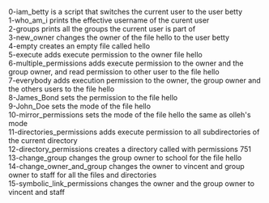 0-iam_betty is a script that switches the current user to the user betty <br/>
1-who_am_i prints the effective username of the curent user <br/>
2-groups prints all the groups the current user is part of <br/>
3-new_owner changes the owner of the file hello to the user betty <br/>
4-empty creates an empty file called hello <br/>
5-execute adds execute permission to the owner file hello <br/>
6-multiple_permissions adds execute permission to the owner and the group owner, and read permission to other user to 
the file hello <br/>
7-everybody adds execution permission to the owner, the group owner and the others users to the file hello <br/>
8-James_Bond sets the permission to the file hello <br/>
9-John_Doe sets the mode of the file hello <br/>
10-mirror_permissions sets the mode of the file hello the same as olleh's mode <br/>
11-directories_permissions adds execute permission to all subdirectories of the current directory <br/>
12-directory_permissions creates a directory called with permissions 751 <br/>
13-change_group changes the group owner to school for the file hello <br/>
14-change_owner_and_group changes the owner to vincent and group owner to staff for all the files and directories <br/>
15-symbolic_link_permissions changes the owner and the group owner to vincent and staff <br/>
